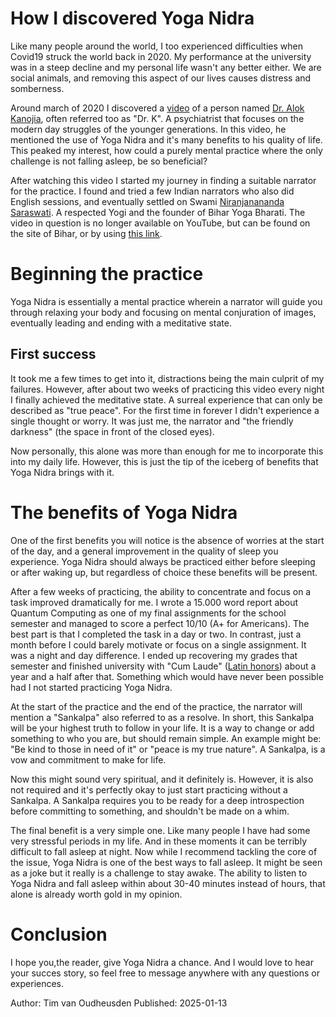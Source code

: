 # How I discovered Yoga Nidra
Like many people around the world, I too experienced difficulties when Covid19 struck the world back in 2020. My performance at the university was in a steep decline and my personal life wasn't any better either. We are social animals, and removing this aspect of our lives causes distress and somberness. 

Around march of 2020 I discovered a [video](https://www.youtube.com/watch?v=mlk0NAA3I48) of a person named [Dr. Alok Kanojia](https://en.wikipedia.org/wiki/Alok_Kanojia), often referred too as "Dr. K". A psychiatrist that focuses on the modern day struggles of the younger generations. In this video, he mentioned the use of Yoga Nidra and it's many benefits to his quality of life. This peaked my interest, how could a purely mental practice where the only challenge is not falling asleep, be so beneficial?

After watching this video I started my journey in finding a suitable narrator for the practice. I found and tried a few Indian narrators who also did English sessions, and eventually settled on Swami [Niranjanananda Saraswati](https://en.wikipedia.org/wiki/Niranjanananda_Saraswati). A respected Yogi and the founder of Bihar Yoga Bharati. The video in question is no longer available on YouTube, but can be found on the site of Bihar, or by using [this link](https://drive.proton.me/urls/EX3E42JXMW#lelifCVqqez6). 

# Beginning the practice
Yoga Nidra is essentially a mental practice wherein a narrator will guide you through relaxing your body and focusing on mental conjuration of images, eventually leading and ending with a meditative state.

## First success
It took me a few times to get into it, distractions being the main culprit of my failures. However, after about two weeks of practicing this video every night I finally achieved the meditative state. 
A surreal experience that can only be described as "true peace". For the first time in forever I didn't experience a single thought or worry. It was just me, the narrator and "the friendly darkness" (the space in front of the closed eyes). 

Now personally, this alone was more than enough for me to incorporate this into my daily life. However, this is just the tip of the iceberg of benefits that Yoga Nidra brings with it. 

# The benefits of Yoga Nidra
One of the first benefits you will notice is the absence of worries at the start of the day, and a general improvement in the quality of sleep you experience. Yoga Nidra should always be practiced either before sleeping or after waking up, but regardless of choice these benefits will be present.

After a few weeks of practicing, the ability to concentrate and focus on a task improved dramatically for me. I wrote a 15.000 word report about Quantum Computing as one of my final assignments for the school semester and managed to score a perfect 10/10 (A+ for Americans). The best part is that I completed the task in a day or two. In contrast, just a month before I could barely motivate or focus on a single assignment. It was a night and day difference. I ended up recovering my grades that semester and finished university with "Cum Laude" ([Latin honors](https://en.wikipedia.org/wiki/Latin_honors)) about a year and a half after that. Something which would have never been possible had I not started practicing Yoga Nidra.

At the start of the practice and the end of the practice, the narrator will mention a "Sankalpa" also referred to as a resolve. In short, this Sankalpa will be your highest truth to follow in your life. It is a way to change or add something to who you are, but should remain simple. An example might be: "Be kind to those in need of it" or "peace is my true nature". A Sankalpa, is a vow and commitment to make for life. 

Now this might sound very spiritual, and it definitely is. However, it is also not required and it's perfectly okay to just start practicing without a Sankalpa. A Sankalpa requires you to be ready for a deep introspection before committing to something, and shouldn't be made on a whim.

The final benefit is a very simple one. Like many people I have had some very stressful periods in my life. And in these moments it can be terribly difficult to fall asleep at night. Now while I recommend tackling the core of the issue, Yoga Nidra is one of the best ways to fall asleep. It might be seen as a joke but it really is a challenge to stay awake. The ability to listen to Yoga Nidra and fall asleep within about 30-40 minutes instead of hours, that alone is already worth gold in my opinion.

# Conclusion
I hope you,the reader, give Yoga Nidra a chance. And I would love to hear your succes story, so feel free to message anywhere with any questions or experiences.

Author: Tim van Oudheusden
Published: 2025-01-13